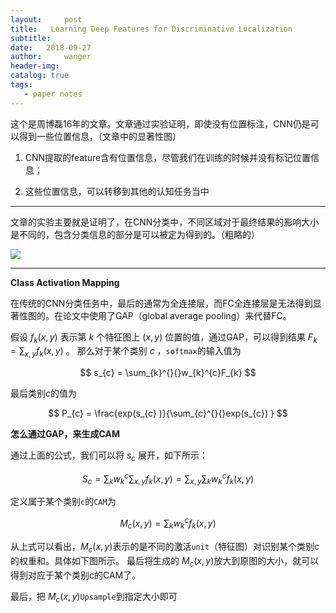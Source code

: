 ```yaml
---
layout:     post
title:   Learning Deep Features for Discriminative Localization
subtitle:  
date:   2018-09-27
author:     wanger
header-img: 
catalog: true
tags: 
   - paper notes
---
```



这个是周博磊16年的文章。文章通过实验证明，即使没有位置标注，CNN仍是可以得到一些位置信息，（文章中的显著性图）

1. CNN提取的feature含有位置信息，尽管我们在训练的时候并没有标记位置信息；

2. 这些位置信息，可以转移到其他的认知任务当中

---


文章的实验主要就是证明了，在CNN分类中，不同区域对于最终结果的影响大小是不同的，包含分类信息的部分是可以被定为得到的。（粗略的）

![](https://tuchuang-1259359185.cos.ap-chengdu.myqcloud.com/_asserts/CAM/1.jpg)

----

**Class Activation Mapping**

在传统的CNN分类任务中，最后的通常为全连接层，而FC全连接层是无法得到显著性图的。在论文中使用了GAP（global average pooling）来代替FC。

假设 $f_{k}(x,y)$ 表示第 $k$ 个特征图上 $(x,y)$ 位置的值，通过GAP，可以得到结果 $F_k = \sum_{x,y}{f_k(x,y)}$ 。 那么对于某个类别 $c$ ，`softmax`的输入值为

$$
s_{c} = \sum_{k}^{}{}w_{k}^{c}F_{k}
$$

 最后类别$c$的值为

$$
P_{c} = \frac{exp(s_{c} )}{\sum_{c}^{}{}exp(s_{c}) }
$$

**怎么通过GAP，来生成CAM**

通过上面的公式，我们可以将 $s_{c}$ 展开，如下所示：

$$
S_c=\sum_kw_k^c\sum_{x,y}f_k(x,y)=\sum_{x,y}\sum_kw_k^cf_k(x,y)
$$

定义属于某个类别`c`的`CAM`为

$$
M_c(x,y)=\sum_kw_k^cf_k(x,y)
$$


从上式可以看出，$M_{c}(x,y)​$ 表示的是不同的激活`unit`（特征图）对识别某个类别c的权重和。具体如下图所示。 最后将生成的 $M_{c}(x,y)​$ 放大到原图的大小，就可以得到对应于某个类别c的CAM了。

最后，把 $M_{c}(x,y)​$ `Upsample`到指定大小即可